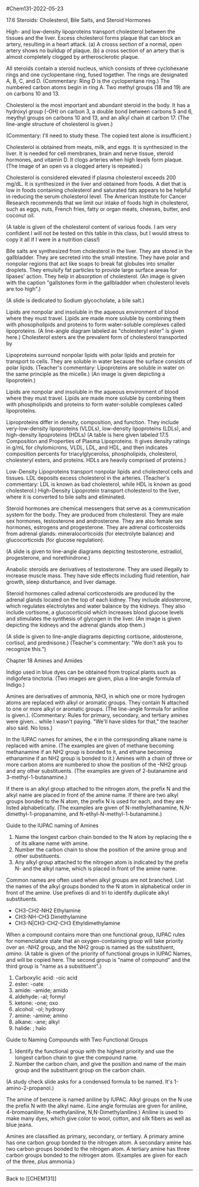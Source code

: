 #Chem131-2022-05-23

17.6 Steroids: Cholesterol, Bile Salts, and Steroid Hormones

High- and low-density lipoproteins transport cholesterol between the tissues and the liver.  Excess cholesterol forms plaque that can block an artery, resulting in a heart attack.  (a) A crosss section of a normal, open artery shows no buildup of plaque. (b) a cross section of an artery that is almost completely clogged by artherosclerotic plaque.

All steroids contain a steroid nucleus, which consists of three cyclohexane rings and one cyclopentane ring, fused together.  The rings are designated A, B, C, and D.  (Commentary:  Ring D is the cyclopentane ring.)  The numbered carbon atoms begin in ring A.  Two methyl groups (18 and 19) are on carbons 10 and 13.

Cholesterol is the most important and abundant steroid in the body.  It has a hydroxyl group (-OH) on carbon 3, a double bond between carbons 5 and 6, meythyl groups on carbons 10 and 13, and an alkyl chain at carbon 17.  (The line-angle structure of cholesterol is given.)

(Commentary:  I'll need to study these.  The copied text alone is insufficient.)

Cholesterol is obtained from meats, milk, and eggs.  It is synthesized in the liver.  It is needed for cell membranes, brain and nerve tissue, steroid hormones, and vitamin D.  It clogs arteries when high levels form plaque.  (The image of an open vs a clogged artery is repeated.)

Cholesterol is considered elevated if plasma cholesterol exceeds 200 mg/dL.  It is synthesized in the liver and obtained from foods.  A diet that is low in foods containing cholesterol and saturated fats appears to be helpful in reducing the serum cholesterol level.  The American Institute for Cancer Research recommends that we limit our intake of foods high in cholesterol, such as eggs, nuts, French fries, fatty or organ meats, cheeses, butter, and coconut oil.

(A table is given of the cholesterol content of various foods.  I am very confident I will not be tested on this table in this class, but I would stress to copy it all if I were in a nutrition class!)

Bile salts are synthesized from cholesterol in the liver.  They are stored in the gallbladder.  They are secreted into the small intestine.  They have polar and nonpolar regions that act like soaps to break fat globules into smaller droplets.  They emulsify fat particles to provide large surface areas for lipases' action.  They help in absorption of cholesterol.  (An image is given with the caption "gallstones form in the gallbladder when cholesterol levels are too high".)

(A slide is dedicated to Sodium glycocholate, a bile salt.)

Lipids are nonpolar and insoluble in the aqueous environment of blood where they must travel.  Lipids are made more soluble by combining them with phosopholipids and proteins to form water-soluble complexes called lipoproteins.  (A line-angle diagram labeled as "cholesteryl ester" is given here.)  Cholesterol esters are the prevalent form of cholesterol transported by

Lipoproteins surround nonpolar lipids with polar lipids and protein for transport to cells.  They are soluble in water because the surface consists of polar lipids.  (Teacher's commentary:  Lipoproteins are soluble in water on the same principle as the micelle.)  (An image is given depicting a lipoprotein.)

Lipids are nonpolar and insoluble in the aqueous environment of blood where they must travel.  Lipids are made more soluble by combining them with phospholipids and proteins to form water-soluble complexes called lipoproteins.

Liproproteins differ in density, composition, and function.  They include very-low-density lipoproteins (VLDLs), low-density lipoproteins (LDLs), and high-density lipoproteins (HDLs)  (A table is here given labeled 17.5 Composition and Properties of Plasma Lipoproteins.  It gives density ratings in g/mL for chylomicrons, VLDL, LDL, and HDL, and then indicates composition percents for triacylglycerolss, phospholipids, cholesterol, cholesteryl esters, and proteins.  HDLs are heavily comprised of proteins.)

Low-Density Lipoproteins transport nonpolar lipids and cholesterol cells and tissues.  LDL deposits excess cholesterol in the arteries.  (Teacher's commentary:  LDL is known as bad cholesterol, while HDL is known as good cholesterol.)  High-Density Lipoprotein transport cholesterol to the liver, where it is converted to bile salts and eliminated.

Steroid hormones are chemical messengers that serve as a communication system for the body.  They are produced from cholesterol.  They are male sex hormones, testosterone and androsterone.  They are also female sex hormones, estrogens and progesterone.  They are adrenal corticosteroids from adrenal glands: mineralocorticoids (for electrolyte balance) and glucocorticoids (for glucose regulation).

(A slide is given to line-angle diagrams depicting testosterone, estradiol, progesterone, and norethindrone.)

Anabolic steroids are derivatives of testosterone.  They are used illegally to increase muscle mass.  They have side effects including fluid retention, hair growth, sleep disturbance, and liver damage.

Steroid hormones called adrenal corticosteroids are produced by the adrenal glands located on the top of each kidney.  They include aldosterone, which regulates electrolytes and water balance by the kidneys.  They also include cortisone, a glucocorticoid which increases blood glucose levels and stimulates the synthesis of glycogen in the liver.  (An image is given depicting the kidneys and the adrenal glands atop them.)

(A slide is given to line-angle diagrams depicting cortisone, aldosterone, cortisol, and prednisone.)  (Teacher's commentary: "We don't ask you to recognize this.")

Chapter 18 Amines and Amides

Indigo used in blue dyes can be obtained from tropical plants such as indigofera tinctoria.  (Two images are given, plus a line-angle formula of Indigo.)

Amines are derivatives of ammonia, NH3, in which one or more hydrogen atoms are replaced with alkyl or aromatic groups.  They contain N attached to one or more alkyl or aromatic groups.  (The line-angle formula for aniline is given.). (Commentary:  Rules for primary, secondary, and tertiary amines were given... while I wasn't paying.  "We'll have slides for that," the teacher also said.  No loss.)

In the IUPAC names for amines, the e in the corresponding alkane name is replaced with amine.  (The examples are given of methane becoming methanamine if an NH2 group is bonded to it, and ethane becoming ethanamine if an NH2 group is bonded to it.)  Amines with a chain of three or more carbon atoms are numbered to show the position of the -NH2 group and any other substituents.  (The examples are given of 2-butanamine and 3-methyl-1-butanamine.)

If there is an alkyl group attached to the nitrogen atom, the prefix N and the alkyl name are placed in front of the amine name.  If there are two alkyl groups bonded to the N atom, the prefix N is used for each, and they are listed alphabetically.  (The examples are given of N-methylethanamine, N,N-dimethyl-1-propanamine, and N-ethyl-N-methyl-1-butanamine.)

Guide to the IUPAC naming of Amines
1. Name the longest carbon chain bonded to the N atom by replacing the e of its alkane name with amine.
2. Number the carbon chain to show the position of the amine group and other substituents.
3. Any alkyl group attached to the nitrogen atom is indicated by the prefix N- and the alkyl name, which is placed in front of the amine name.

Common names are often used when alkyl groups are not branched.  List the names of the alkyl groups bonded to the N atom in alphabetical order in front of the amine.  Use prefixes di and tri to identify duplicate alkyl substituents.
 * CH3-CH2-NH2 Ethylamine
 * CH3-NH-CH3 Dimethylamine
 * CH3-N|CH3-CH2-CH3 Ethyldimethylamine

When a compound contains more than one functional group, IUPAC rules for nomenclature state that an oxygen-containing group will take priority over an -NH2 group, and the NH2 group is named as the substituent, *amino*.  (A table is given of the priority of functional groups in IUPAC Names, and will be copied here.  The second group is "name of compound" and the third group is "name as a substituent".)
1. Carboxylic acid: -oic acid
2. ester: -oate
3. amide: -amide; amido
4. aldehyde: -al; formyl
5. ketone: -one; oxo
6. alcohol: -ol; hydroxy
7. amine: -amine; amino
8. alkane: -ane; alkyl
9. halide: ; halo

Guide to Naming Compounds with Two Functional Groups
1.  Identify the functional group with the highest priority and use the longest carbon chain to give the compound name.
2. Number the carbon chain, and give the position and name of the main group and the substituent group on the carbon chain.

(A study check slide asks for a condensed formula to be named.  It's 1-amino-2-propanol.)

The amine of benzene is named aniline by IUPAC.  Alkyl groups on the N use the prefix N with the alkyl name.  (Line angle formulas are given for aniline, 4-bromoaniline, N-methylaniline, N,N-Dimethylaniline.)  Aniline is used to make many dyes, which give color to wool, cotton, and silk fibers as well as blue jeans.

Amines are classified as primary, secondary, or tertiary.  A primary amine has one carbon group bonded to the nitrogen atom.  A secondary amine has two carbon groups bonded to the nitrogen atom.  A tertiary amine has three carbon groups bonded to the nitrogen atom.  (Examples are given for each of the three, plus ammonia.)

---
Back to [[CHEM131]]